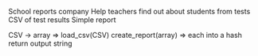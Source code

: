 School reports company
Help teachers find out about students from tests
CSV of test results
Simple report 

CSV -> array => load_csv(CSV)
create_report(array) => each into a hash return output string




